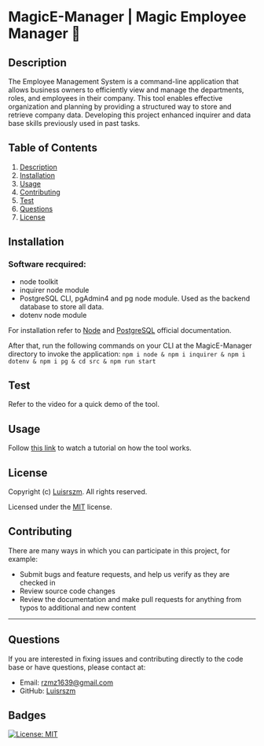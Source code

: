 # MagicE-Manager | Magic Employee Manager 🚀

## Description

The Employee Management System is a command-line application that allows business owners to efficiently view and manage the departments, roles, and employees in their company. This tool enables effective organization and planning by providing a structured way to store and retrieve company data. Developing this project enhanced inquirer and data base skills previously used in past tasks.

## Table of Contents

1. [Description](#description)
2. [Installation](#installation)
3. [Usage](#usage)
4. [Contributing](#contributing)
6. [Test](#test)
7. [Questions](#questions)
8. [License](#license)

## Installation

### Software recquired:
- node toolkit
- inquirer node module
- PostgreSQL CLI, pgAdmin4 and pg node module. Used as the backend database to store all data.
- dotenv node module

For installation refer to [Node](https://nodejs.org/en/download/) and [PostgreSQL](https://www.postgresql.org/download/) official documentation.

After that, run the following commands on your CLI at the MagicE-Manager directory to invoke the application:
`npm i node & npm i inquirer & npm i dotenv & npm i pg & cd src & npm run start`

## Test

Refer to the video for a quick demo of the tool.

## Usage

Follow [this link](#) to watch a tutorial on how the tool works.

## License

Copyright (c) [Luisrszm](https://github.com/Luisrszm). All rights reserved.

Licensed under the [MIT](https://choosealicense.com/licenses/mit/) license.

## Contributing

There are many ways in which you can participate in this project, for example:

- Submit bugs and feature requests, and help us verify as they are checked in
- Review source code changes
- Review the documentation and make pull requests for anything from typos to additional and new content

---

## Questions

If you are interested in fixing issues and contributing directly to the code base or have questions, please contact at:
- Email: rzmz1639@gmail.com
- GitHub: [Luisrszm](https://github.com/Luisrszm)

## Badges

[![License: MIT](https://img.shields.io/badge/License-MIT-yellow.svg)](https://opensource.org/licenses/MIT)
